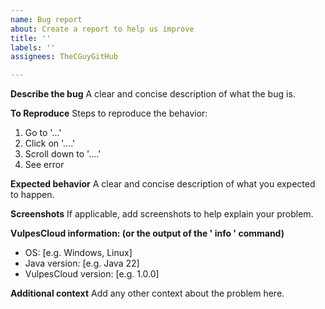 ```yaml
---
name: Bug report
about: Create a report to help us improve
title: ''
labels: ''
assignees: TheCGuyGitHub

---
```


**Describe the bug**
A clear and concise description of what the bug is.

**To Reproduce**
Steps to reproduce the behavior:
1. Go to '...'
2. Click on '....'
3. Scroll down to '....'
4. See error

**Expected behavior**
A clear and concise description of what you expected to happen.

**Screenshots**
If applicable, add screenshots to help explain your problem.

**VulpesCloud information: (or the output of the ' info ' command)**
 - OS: [e.g. Windows, Linux]
 - Java version: [e.g. Java 22]
 - VulpesCloud version: [e.g. 1.0.0]

**Additional context**
Add any other context about the problem here.
